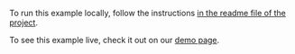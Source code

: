 To run this example locally, follow the instructions [in the readme file of the project](https://github.com/acidb/mobiscroll-demos-vue-ts?tab=readme-ov-file#mobiscroll-vue-ts-demos). 

To see this example live, check it out on our [demo page](https://demo.mobiscroll.com/vue/datetime/recurring-values#).